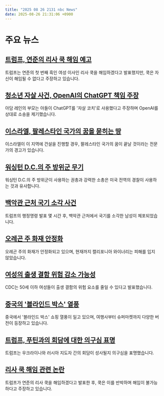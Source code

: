 ```yaml
---
title: "2025 08 26 2131 nbc News"
date: 2025-08-26 21:31:06 +0900
---
```


# 주요 뉴스 

## [트럼프, 연준의 리사 쿡 해임 예고](https://www.nbcnews.com/politics/white-house/trump-removing-federal-reserve-governor-lisa-cook-rcna227138)  
트럼프는 연준의 첫 번째 흑인 여성 이사인 리사 쿡을 해임하겠다고 발표했지만, 쿡은 자신이 해임될 수 없다고 주장하고 있습니다. 

## [청소년 자살 사건, OpenAI의 ChatGPT 책임 주장](https://www.nbcnews.com/tech/tech-news/family-teenager-died-suicide-alleges-openais-chatgpt-blame-rcna226147)  
아담 레인의 부모는 아들이 ChatGPT를 '자살 코치'로 사용했다고 주장하며 OpenAI를 상대로 소송을 제기했습니다. 

## [이스라엘, 팔레스타인 국가의 꿈을 묻히는 땅](https://www.nbcnews.com/world/middle-east/greater-israel-palestinian-capital-tiny-strip-land-divide-west-bank-rcna226955)  
이스라엘이 이 지역에 건설을 진행할 경우, 팔레스타인 국가의 꿈이 끝날 것이라는 전문가의 경고가 있습니다. 

## [워싱턴 D.C.의 주 방위군 무기](https://www.nbcnews.com/politics/politics-news/weapons-national-guard-troops-now-carry-washington-dc-rcna227134)  
워싱턴 D.C.의 주 방위군이 사용하는 권총과 강력한 소총은 미국 전역의 경찰이 사용하는 것과 유사합니다. 

## [백악관 근처 국기 소각 사건](https://www.nbcnews.com/politics/white-house/man-arrested-burning-flag-white-house-trump-executive-order-rcna226727)  
트럼프의 행정명령 발표 몇 시간 후, 백악관 근처에서 국기를 소각한 남성이 체포되었습니다. 

## [오레곤 주 화재 안정화](https://www.nbcnews.com/weather/wildfires/firefighters-weather-are-stabilizing-oregon-wildfire-flames-far-spare-rcna227168)  
오레곤 주의 화재가 안정화되고 있으며, 현재까지 캘리포니아 와이너리는 피해를 입지 않았습니다. 

## [여성의 출생 결함 위험 감소 가능성](https://www.nbcnews.com/health/womens-health/women-50-risk-factors-birth-defects-can-lowered-cdc-finds-rcna226066)  
CDC는 50세 이하 여성들이 출생 결함의 위험 요소를 줄일 수 있다고 발표했습니다. 

## [중국의 '블라인드 박스' 열풍](https://www.nbcnews.com/world/asia/secret-labubus-success-chinas-blind-box-craze-rcna227175)  
중국에서 '블라인드 박스' 쇼핑 열풍이 일고 있으며, 여행사부터 슈퍼마켓까지 다양한 버전이 등장하고 있습니다. 

## [트럼프, 푸틴과의 회담에 대한 의구심 표명](https://www.nbcnews.com/politics/white-house/trump-voices-doubt-zelenskyy-putin-meeting-ukraine-war-russia-rcna227047)  
트럼프는 우크라이나와 러시아 지도자 간의 회담이 성사될지 의구심을 표명했습니다. 

## [리사 쿡 해임 관련 논란](https://www.nbcnews.com/politics/white-house/trump-removing-federal-reserve-governor-lisa-cook-rcna227138)  
트럼프가 연준의 리사 쿡을 해임하겠다고 발표한 후, 쿡은 이를 반박하며 해임이 불가능하다고 주장하고 있습니다.